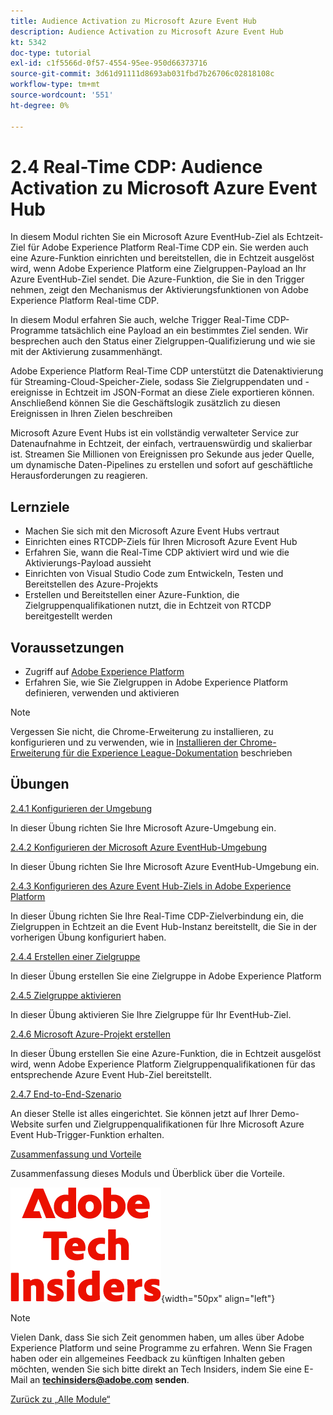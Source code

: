 ```yaml
---
title: Audience Activation zu Microsoft Azure Event Hub
description: Audience Activation zu Microsoft Azure Event Hub
kt: 5342
doc-type: tutorial
exl-id: c1f5566d-0f57-4554-95ee-950d66373716
source-git-commit: 3d61d91111d8693ab031fbd7b26706c02818108c
workflow-type: tm+mt
source-wordcount: '551'
ht-degree: 0%

---
```


# 2.4 Real-Time CDP: Audience Activation zu Microsoft Azure Event Hub

In diesem Modul richten Sie ein Microsoft Azure EventHub-Ziel als Echtzeit-Ziel für Adobe Experience Platform Real-Time CDP ein. Sie werden auch eine Azure-Funktion einrichten und bereitstellen, die in Echtzeit ausgelöst wird, wenn Adobe Experience Platform eine Zielgruppen-Payload an Ihr Azure EventHub-Ziel sendet. Die Azure-Funktion, die Sie in den Trigger nehmen, zeigt den Mechanismus der Aktivierungsfunktionen von Adobe Experience Platform Real-time CDP.

In diesem Modul erfahren Sie auch, welche Trigger Real-Time CDP-Programme tatsächlich eine Payload an ein bestimmtes Ziel senden. Wir besprechen auch den Status einer Zielgruppen-Qualifizierung und wie sie mit der Aktivierung zusammenhängt.

Adobe Experience Platform Real-Time CDP unterstützt die Datenaktivierung für Streaming-Cloud-Speicher-Ziele, sodass Sie Zielgruppendaten und -ereignisse in Echtzeit im JSON-Format an diese Ziele exportieren können. Anschließend können Sie die Geschäftslogik zusätzlich zu diesen Ereignissen in Ihren Zielen beschreiben

Microsoft Azure Event Hubs ist ein vollständig verwalteter Service zur Datenaufnahme in Echtzeit, der einfach, vertrauenswürdig und skalierbar ist. Streamen Sie Millionen von Ereignissen pro Sekunde aus jeder Quelle, um dynamische Daten-Pipelines zu erstellen und sofort auf geschäftliche Herausforderungen zu reagieren.

## Lernziele

- Machen Sie sich mit den Microsoft Azure Event Hubs vertraut
- Einrichten eines RTCDP-Ziels für Ihren Microsoft Azure Event Hub
- Erfahren Sie, wann die Real-Time CDP aktiviert wird und wie die Aktivierungs-Payload aussieht
- Einrichten von Visual Studio Code zum Entwickeln, Testen und Bereitstellen des Azure-Projekts
- Erstellen und Bereitstellen einer Azure-Funktion, die Zielgruppenqualifikationen nutzt, die in Echtzeit von RTCDP bereitgestellt werden

## Voraussetzungen

- Zugriff auf [Adobe Experience Platform](https://experience.adobe.com/platform)
- Erfahren Sie, wie Sie Zielgruppen in Adobe Experience Platform definieren, verwenden und aktivieren

>[!NOTE]
>
>Vergessen Sie nicht, die Chrome-Erweiterung zu installieren, zu konfigurieren und zu verwenden, wie in [Installieren der Chrome-Erweiterung für die Experience League-Dokumentation](../../../getting-started/gettingstarted/ex1.md) beschrieben

## Übungen

[2.4.1 Konfigurieren der Umgebung](./ex1.md)

In dieser Übung richten Sie Ihre Microsoft Azure-Umgebung ein.

[2.4.2 Konfigurieren der Microsoft Azure EventHub-Umgebung](./ex2.md)

In dieser Übung richten Sie Ihre Microsoft Azure EventHub-Umgebung ein.

[2.4.3 Konfigurieren des Azure Event Hub-Ziels in Adobe Experience Platform](./ex3.md)

In dieser Übung richten Sie Ihre Real-Time CDP-Zielverbindung ein, die Zielgruppen in Echtzeit an die Event Hub-Instanz bereitstellt, die Sie in der vorherigen Übung konfiguriert haben.

[2.4.4 Erstellen einer Zielgruppe](./ex4.md)

In dieser Übung erstellen Sie eine Zielgruppe in Adobe Experience Platform

[2.4.5 Zielgruppe aktivieren](./ex5.md)

In dieser Übung aktivieren Sie Ihre Zielgruppe für Ihr EventHub-Ziel.

[2.4.6 Microsoft Azure-Projekt erstellen](./ex6.md)

In dieser Übung erstellen Sie eine Azure-Funktion, die in Echtzeit ausgelöst wird, wenn Adobe Experience Platform Zielgruppenqualifikationen für das entsprechende Azure Event Hub-Ziel bereitstellt.

[2.4.7 End-to-End-Szenario](./ex7.md)

An dieser Stelle ist alles eingerichtet. Sie können jetzt auf Ihrer Demo-Website surfen und Zielgruppenqualifikationen für Ihre Microsoft Azure Event Hub-Trigger-Funktion erhalten.

[Zusammenfassung und Vorteile](./summary.md)

Zusammenfassung dieses Moduls und Überblick über die Vorteile.

![Tech Insiders](./../../../../assets/images/techinsiders.png){width="50px" align="left"}

>[!NOTE]
>
>Vielen Dank, dass Sie sich Zeit genommen haben, um alles über Adobe Experience Platform und seine Programme zu erfahren. Wenn Sie Fragen haben oder ein allgemeines Feedback zu künftigen Inhalten geben möchten, wenden Sie sich bitte direkt an Tech Insiders, indem Sie eine E-Mail an **techinsiders@adobe.com senden**.

[Zurück zu „Alle Module“](./../../../../overview.md)
